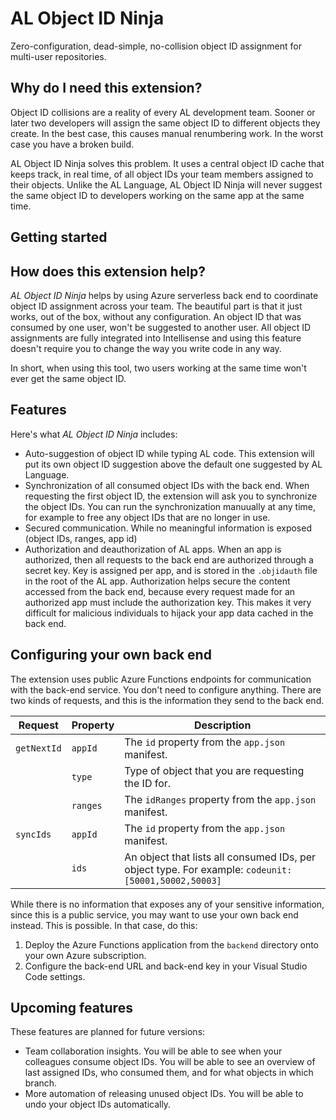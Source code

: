 # AL Object ID Ninja

Zero-configuration, dead-simple, no-collision object ID assignment for multi-user repositories.

## Why do I need this extension?

Object ID collisions are a reality of every AL development team. Sooner or later two developers will assign
the same object ID to different objects they create. In the best case, this causes manual renumbering work.
In the worst case you have a broken build.

AL Object ID Ninja solves this problem. It uses a central object ID cache that keeps track, in real time,
of all object IDs your team members assigned to their objects. Unlike the AL Language, AL Object ID Ninja
will never suggest the same object ID to developers working on the same app at the same time.

## Getting started



## How does this extension help?

*AL Object ID Ninja* helps by using Azure serverless back end to coordinate object ID assignment across your
team. The beautiful part is that it just works, out of the box, without any configuration. An object ID that was
consumed by one user, won't be suggested to another user. All object ID assignments are fully integrated into
Intellisense and using this feature doesn't require you to change the way you write code in any way.

In short, when using this tool, two users working at the same time won't ever get the same object ID.

## Features

Here's what *AL Object ID Ninja* includes:
* Auto-suggestion of object ID while typing AL code. This extension will put its own object ID suggestion above the default one suggested by AL Language.
* Synchronization of all consumed object IDs with the back end. When requesting the first object ID, the extension will
ask you to synchronize the object IDs. You can run the synchronization manuually at any time, for example to free any
object IDs that are no longer in use.
* Secured communication. While no meaningful information is exposed (object IDs, ranges, app id)
* Authorization and deauthorization of AL apps. When an app is authorized, then all requests to the back end are authorized through a secret key. Key is
assigned per app, and is stored in the `.objidauth` file in the root of the AL app. Authorization helps secure the content accessed from the back end,
because every request made for an authorized app must include the authorization key. This makes it very difficult for malicious individuals to hijack
your app data cached in the back end.

## Configuring your own back end

The extension uses public Azure Functions endpoints for communication with the back-end service. You don't need to
configure anything. There are two kinds of requests, and this is the information they send to the back end.

| Request | Property | Description
|-|-|-|
| `getNextId` | `appId` | The `id` property from the `app.json` manifest. |
|| `type` | Type of object that you are requesting the ID for. |
|| `ranges` | The `idRanges` property from the `app.json` manifest. |
| `syncIds` | `appId` | The `id` property from the `app.json` manifest. |
|| `ids` | An object that lists all consumed IDs, per object type. For example: `codeunit: [50001,50002,50003]`|

While there is no information that exposes any of your sensitive information, since this is a public service, you
may want to use your own back end instead. This is possible. In that case, do this:
1. Deploy the Azure Functions application from the `backend` directory onto your own Azure subscription.
2. Configure the back-end URL and back-end key in your Visual Studio Code settings.

## Upcoming features

These features are planned for future versions:
* Team collaboration insights. You will be able to see when your colleagues consume object IDs. You will be able to see
an overview of last assigned IDs, who consumed them, and for what objects in which branch.
* More automation of releasing unused object IDs. You will be able to undo your object IDs automatically.
